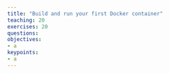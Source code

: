 ```yaml
---
title: "Build and run your first Docker container"
teaching: 20
exercises: 20
questions:
objectives:
- a
keypoints:
- a
---
```

